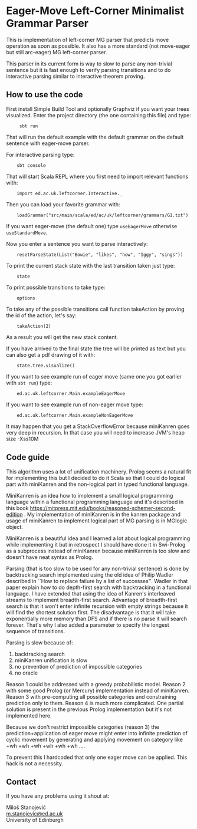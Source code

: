 Eager-Move Left-Corner Minimalist Grammar Parser
================================================

This is implementation of left-corner MG parser that predicts move
operation as soon as possible. It also has a more standard (not move-eager
but still arc-eager) MG left-corner parser.

This parser in its current form is way to slow to parse any non-trivial sentence
but it is fast enough to verify parsing transitions and to do interactive parsing
similar to interactive theorem proving.

How to use the code
-------------------

First install Simple Build Tool and optionally Graphviz if you want your trees visualized.
Enter the project directory (the one containing this file) and type:

         sbt run

That will run the default example with the default grammar on the default sentence with eager-move parser.

For interactive parsing type:

        sbt console

That will start Scala REPL where you first need to import relevant functions with:

        import ed.ac.uk.leftcorner.Interactive._

Then you can load your favorite grammar with:

        loadGrammar("src/main/scala/ed/ac/uk/leftcorner/grammars/G1.txt")

If you want eager-move (the default one) type `useEagerMove` otherwise `useStandardMove`.

Now you enter a sentence you want to parse interactively:

        resetParseState(List("Bowie", "likes", "how", "Iggy", "sings"))

To print the current stack state with the last transition taken just type:

        state

To print possible transitions to take type:

        options

To take any of the possible transitions call function takeAction by proving the id of the action, let's say:

        takeAction(2)

As a result you will get the new stack content.
        
If you have arrived to the final state the tree will be printed as text but you
can also get a pdf drawing of it with:

        state.tree.visualize()
        
If you want to see example run of eager move (same one you got earlier with `sbt run`) type:

        ed.ac.uk.leftcorner.Main.exampleEagerMove
        
If you want to see example run of non-eager move type:

        ed.ac.uk.leftcorner.Main.exampleNonEagerMove
        
It may happen that you get a StackOverflowError because miniKanren goes very deep in recursion.
In that case you will need to increase JVM's heap size -Xss10M

Code guide
----------

This algorithm uses a lot of unification machinery.
Prolog seems a natural fit for implementing this but I decided to do it Scala so that I could
 do logical part with miniKanren and the non-logical part in typed functional language.
 
 MiniKanren is an idea how to implement a small logical programming language within a 
 functional programming language and it's described in this book 
https://mitpress.mit.edu/books/reasoned-schemer-second-edition .
My implementation of miniKanren is in the kanren package and usage of miniKanren to implement logical
part of MG parsing is in MGlogic object.

MiniKanren is a beautiful idea and I learned a lot about logical programming while implementing it
but in retrospect I should have done it in Swi-Prolog as a subprocess instead of miniKanren because 
miniKanren is too slow and doesn't have neat syntax as Prolog.

Parsing (that is too slow to be used for any non-trivial sentence) is done by backtracking
search implemented using the old idea of Philip Wadler described in ``How to replace failure by a list of successes''.
Wadler in that paper explain how to do depth-first search with backtracking in a functional language.
I have extended that using the idea of Kanren's interleaved streams to implement breadth-first search.
Advantage of breadth-first search is that it won't enter infinite recursion with empty strings because it will find
the shortest solution first. The disadvantage is that it will take exponentially more memory than DFS and if there
is no parse it will search forever. That's why I also added a parameter to specify the longest sequence of transitions.

Parsing is slow because of:
1. backtracking search
2. miniKanren unification is slow
3. no prevention of prediction of impossible categories
4. no oracle

Reason 1 could be addressed with a greedy probabilistic model.
Reason 2 with some good Prolog (or Mercury) implementation instead of miniKanren.
Reason 3 with pre-computing all possible categories and constraining prediction only to them.
Reason 4 is much more complicated. One partial solution is present in the previous Prolog implementation but it's not implemented here.

Because we don't restrict impossible categories (reason 3) the prediction+application of eager move might enter into infinite
prediction of cyclic movement by generating and applying movement on category like +wh +wh +wh +wh +wh +wh ....

To prevent this I hardcoded that only one eager move can be applied. This hack is not a necessity.

Contact
------

If you have any problems using it shout at:

Miloš Stanojević        \
m.stanojevic@ed.ac.uk   \
University of Edinburgh 
